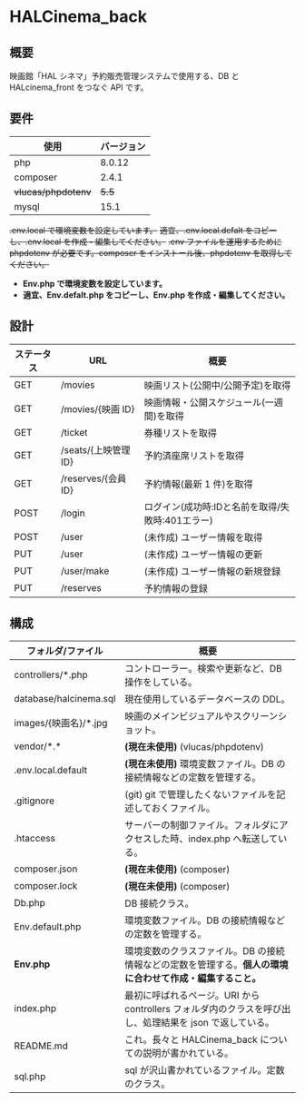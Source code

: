 # HALCinema_back

## 概要

映画館「HAL シネマ」予約販売管理システムで使用する、DB と HALcinema_front をつなぐ API です。

## 要件

| 使用                 | バージョン |
| -------------------- | ---------- |
| php                  | 8.0.12     |
| composer             | 2.4.1      |
| ~~vlucas/phpdotenv~~ | ~~5.5~~    |
| mysql                | 15.1       |

~~.env.local で環境変数を設定しています。~~
~~適宜、.env.local.defalt をコピーし、.env.local を作成・編集してください。~~
~~.env ファイルを運用するために phpdotenv が必要です。composer をインストール後、phpdotenv を取得してください。~~

- **Env.php で環境変数を設定しています。**
- **適宜、Env.defalt.php をコピーし、Env.php を作成・編集してください。**

## 設計

| ステータス | URL                  | 概要                                     |
| ---------- | -------------------- | ---------------------------------------- |
| GET        | /movies              | 映画リスト(公開中/公開予定)を取得        |
| GET        | /movies/{映画 ID}    | 映画情報・公開スケジュール(一週間)を取得 |
| GET        | /ticket              | 券種リストを取得                         |
| GET        | /seats/{上映管理 ID} | 予約済座席リストを取得                   |
| GET        | /reserves/{会員 ID}  | 予約情報(最新 1 件)を取得                |
| POST       | /login               | ログイン(成功時:IDと名前を取得/失敗時:401エラー)                        |
| POST       | /user                | (未作成) ユーザー情報を取得              |
| PUT        | /user                | (未作成) ユーザー情報の更新              |
| PUT        | /user/make           | (未作成) ユーザー情報の新規登録          |
| PUT        | /reserves            | 予約情報の登録                           |

## 構成

| フォルダ/ファイル      | 概要                                                                                                      |
| ---------------------- | --------------------------------------------------------------------------------------------------------- |
| controllers/\*.php     | コントローラー。検索や更新など、DB 操作をしている。                                                       |
| database/halcinema.sql | 現在使用しているデータベースの DDL。                                                                      |
| images/{映画名}/\*.jpg | 映画のメインビジュアルやスクリーンショット。                                                              |
| vendor/\*.\*           | **(現在未使用)** (vlucas/phpdotenv)                                                                       |
| .env.local.default     | **(現在未使用)** 環境変数ファイル。DB の接続情報などの定数を管理する。                                    |
| .gitignore             | (git) git で管理したくないファイルを記述しておくファイル。                                                |
| .htaccess              | サーバーの制御ファイル。フォルダにアクセスした時、index.php へ転送している。                              |
| composer.json          | **(現在未使用)** (composer)                                                                               |
| composer.lock          | **(現在未使用)** (composer)                                                                               |
| Db.php                 | DB 接続クラス。                                                                                           |
| Env.default.php        | 環境変数ファイル。DB の接続情報などの定数を管理する。                                                     |
| **Env.php**            | 環境変数のクラスファイル。DB の接続情報などの定数を管理する。**個人の環境に合わせて作成・編集すること。** |
| index.php              | 最初に呼ばれるページ。URI から controllers フォルダ内のクラスを呼び出し、処理結果を json で返している。   |
| README.md              | これ。長々と HALCinema_back についての説明が書かれている。                                                |
| sql.php                | sql が沢山書かれているファイル。定数のクラス。                                                            |
